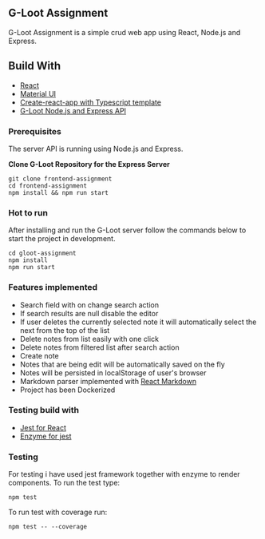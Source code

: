## G-Loot Assignment

G-Loot Assignment is a simple crud web app using React, Node.js and Express.
## Build With

* [React](https://reactjs.org/)
* [Material UI](https://material-ui.com/)
* [Create-react-app with Typescript template](https://create-react-app.dev/docs/adding-typescript/)
* [G-Loot Node.js and Express API](https://github.com/g-loot/frontend-assignment)
### Prerequisites

The server API is running using Node.js and Express. 

**Clone G-Loot Repository for the Express Server**

```
git clone frontend-assignment
cd frontend-assignment
npm install && npm run start
```
### Hot to run 

After installing and run the G-Loot server follow the commands below to start the project in development.
```
cd gloot-assignment
npm install
npm run start
```

### Features implemented
* Search field with on change search action
* If search results are null disable the editor
* If user deletes the currently selected note it will automatically select the next from the top of the list
* Delete notes from list easily with one click
* Delete notes from filtered list after search action
* Create note
* Notes that are being edit will be automatically saved on the fly
* Notes will be persisted in localStorage of user's browser
* Markdown parser implemented with [React Markdown](https://github.com/rexxars/react-markdown)
* Project has been Dockerized 

### Testing build with

* [Jest for React](https://jestjs.io/)
* [Enzyme for jest](https://enzymejs.github.io/enzyme/)

### Testing

For testing i have used jest framework together with enzyme to render components.
To run the test type:

```
npm test
```

To run test with coverage run:

```
npm test -- --coverage
```

